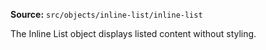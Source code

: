 **Source:** `src/objects/inline-list/inline-list`

The Inline List object displays listed content without styling.